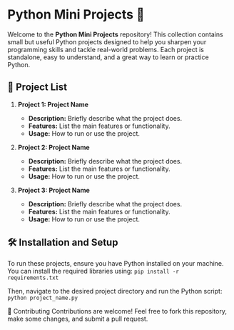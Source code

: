 # Python Mini Projects 🎯

Welcome to the **Python Mini Projects** repository! This collection contains small but useful Python projects designed to help you sharpen your programming skills and tackle real-world problems. Each project is standalone, easy to understand, and a great way to learn or practice Python.

## 📁 Project List

1. **Project 1: Project Name**
   - **Description:** Briefly describe what the project does.
   - **Features:** List the main features or functionality.
   - **Usage:** How to run or use the project.

2. **Project 2: Project Name**
   - **Description:** Briefly describe what the project does.
   - **Features:** List the main features or functionality.
   - **Usage:** How to run or use the project.

3. **Project 3: Project Name**
   - **Description:** Briefly describe what the project does.
   - **Features:** List the main features or functionality.
   - **Usage:** How to run or use the project.

## 🛠️ Installation and Setup

To run these projects, ensure you have Python installed on your machine. You can install the required libraries using:
`pip install -r requirements.txt`

Then, navigate to the desired project directory and run the Python script:
`python project_name.py`

🤝 Contributing
Contributions are welcome! Feel free to fork this repository, make some changes, and submit a pull request.

